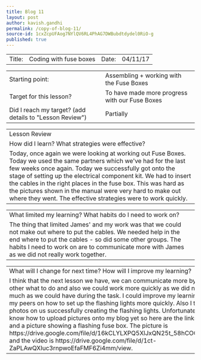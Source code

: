 ```yaml
---
title: Blog 11
layout: post
author: kavish.gandhi
permalink: /copy-of-blog-11/
source-id: 1cxZcpUFAog7NYlQV6RL4PhAG7DWBubdtdydel0RiO-g
published: true
---
```

<table>
  <tr>
    <td>Title: </td>
    <td>Coding with fuse boxes</td>
    <td>Date: </td>
    <td>04/11/17</td>
  </tr>
</table>


<table>
  <tr>
    <td>Starting point:</td>
    <td>Assembling + working with the Fuse Boxes</td>
  </tr>
  <tr>
    <td>Target for this lesson?</td>
    <td>To have made more progress with our Fuse Boxes</td>
  </tr>
  <tr>
    <td>Did I reach my target? 
(add details to "Lesson Review")</td>
    <td>Partially</td>
  </tr>
</table>


<table>
  <tr>
    <td>Lesson Review</td>
  </tr>
  <tr>
    <td>How did I learn? What strategies were effective? </td>
  </tr>
  <tr>
    <td>Today, once again we were looking at working out Fuse Boxes. Today we used the same partners which we've had for the last few weeks once again. Today we successfully got onto the stage of setting up the electrical component kit. We had to insert the cables in the right places in the fuse box. This was hard as the pictures shown in the manual were very hard to make out where they went. The effective strategies were to work quickly.</td>
  </tr>
</table>


<table>
  <tr>
    <td>What limited my learning? What habits do I need to work on?</td>
  </tr>
  <tr>
    <td>The thing that limited James' and my work was that we could not make out where to put the cables. We needed help in the end where to put the cables - so did some other groups. The habits I need to work on are to communicate more with James as we did not really work together.</td>
  </tr>
</table>


<table>
  <tr>
    <td>What will I change for next time? How will I improve my learning?</td>
  </tr>
  <tr>
    <td>I think that the next lesson we have, we can communicate more by telling each other what to do and also we could work more quickly as we did not focus as much as we could have during the task. I could improve my learning by asking my peers on how to set up the flashing lights more quickly. Also I took a few photos on us successfully creating the flashing lights. Unfortunately, I do not know how to upload pictures onto my blog yet so here are the links for a video and a picture showing a flashing fuse box. The picture is <a>https://drive.google.com/file/d/16kCLYLXPQ5XlJxQN25t_58hCOOAYqGcN/view</a> and the video is <a>https://drive.google.com/file/d/1ct-ZaPLAwQXIuc3rnpwoEfaFMF6Zi4mm/view</a>.</td>
  </tr>
</table>


